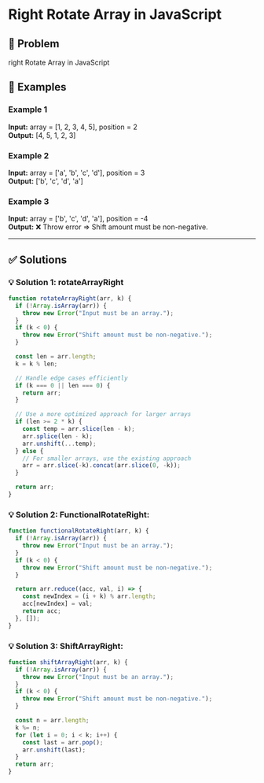 # Right Rotate Array in JavaScript

## 📝 Problem

right Rotate Array in JavaScript


## 📌 Examples

### Example 1

**Input:** array = [1, 2, 3, 4, 5], position = 2  
**Output:** [4, 5, 1, 2, 3]

### Example 2

**Input:** array = ['a', 'b', 'c', 'd'], position = 3  
**Output:** ['b', 'c', 'd', 'a']

### Example 3

**Input:** array = ['b', 'c', 'd', 'a'], position = -4  
**Output:** ❌ Throw error => Shift amount must be non-negative.

---

## ✅ Solutions

### 💡 Solution 1: rotateArrayRight

```javascript
function rotateArrayRight(arr, k) {
  if (!Array.isArray(arr)) {
    throw new Error("Input must be an array.");
  }
  if (k < 0) {
    throw new Error("Shift amount must be non-negative.");
  }

  const len = arr.length;
  k = k % len;

  // Handle edge cases efficiently
  if (k === 0 || len === 0) {
    return arr;
  }

  // Use a more optimized approach for larger arrays
  if (len >= 2 * k) {
    const temp = arr.slice(len - k);
    arr.splice(len - k);
    arr.unshift(...temp);
  } else {
    // For smaller arrays, use the existing approach
    arr = arr.slice(-k).concat(arr.slice(0, -k));
  }

  return arr;
}
```

### 💡 Solution 2: FunctionalRotateRight:

```javascript
function functionalRotateRight(arr, k) {
  if (!Array.isArray(arr)) {
    throw new Error("Input must be an array.");
  }
  if (k < 0) {
    throw new Error("Shift amount must be non-negative.");
  }

  return arr.reduce((acc, val, i) => {
    const newIndex = (i + k) % arr.length;
    acc[newIndex] = val;
    return acc;
  }, []);
}
```

### 💡 Solution 3: ShiftArrayRight:

```javascript
function shiftArrayRight(arr, k) {
  if (!Array.isArray(arr)) {
    throw new Error("Input must be an array.");
  }
  if (k < 0) {
    throw new Error("Shift amount must be non-negative.");
  }

  const n = arr.length;
  k %= n;
  for (let i = 0; i < k; i++) {
    const last = arr.pop();
    arr.unshift(last);
  }
  return arr;
}
```